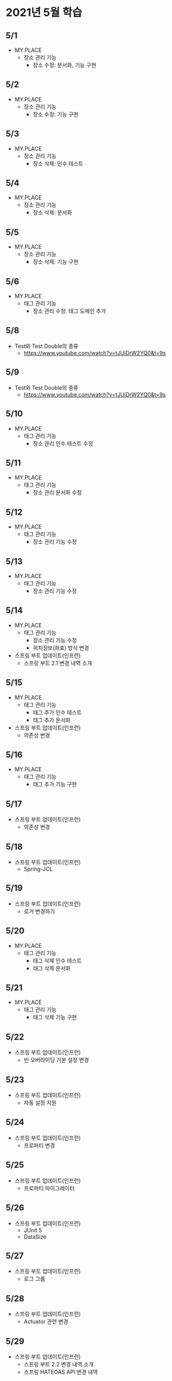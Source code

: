 # 2021년 5월 학습

## 5/1

- MY.PLACE
  - 장소 관리 기능
    - 장소 수정: 문서화, 기능 구현

## 5/2

- MY.PLACE
  - 장소 관리 기능
    - 장소 수정: 기능 구현

## 5/3

- MY.PLACE
  - 장소 관리 기능
    - 장소 삭제: 인수 테스트

## 5/4

- MY.PLACE
  - 장소 관리 기능
    - 장소 삭제: 문서화

## 5/5

- MY.PLACE
  - 장소 관리 기능
    - 장소 삭제: 기능 구현

## 5/6

- MY.PLACE
  - 태그 관리 기능
    - 장소 관리 수정: 태그 도메인 추가

## 5/8

- Test와 Test Double의 종류
  - <https://www.youtube.com/watch?v=tJUiDrW2YQ0&t=9s>

## 5/9

- Test와 Test Double의 종류
  - <https://www.youtube.com/watch?v=tJUiDrW2YQ0&t=9s>

## 5/10

- MY.PLACE
  - 태그 관리 기능
    - 장소 관리 인수 테스트 수정

## 5/11

- MY.PLACE
  - 태그 관리 기능
    - 장소 관리 문서화 수정

## 5/12

- MY.PLACE
  - 태그 관리 기능
    - 장소 관리 기능 수정

## 5/13

- MY.PLACE
  - 태그 관리 기능
    - 장소 관리 기능 수정

## 5/14

- MY.PLACE
  - 태그 관리 기능
    - 장소 관리 기능 수정
    - 위치정보(좌표) 방식 변경
- 스프링 부트 업데이트(인프런)
  - 스프링 부트 2.1 변경 내역 소개

## 5/15

- MY.PLACE
  - 태그 관리 기능
    - 태그 추가 인수 테스트
    - 태그 추가 문서화
- 스프링 부트 업데이트(인프런)
  - 의존성 변경

## 5/16

- MY.PLACE
  - 태그 관리 기능
    - 태그 추가 기능 구현

## 5/17

- 스프링 부트 업데이트(인프런)
  - 의존성 변경

## 5/18

- 스프링 부트 업데이트(인프런)
  - Spring-JCL

## 5/19

- 스프링 부트 업데이트(인프런)
  - 로거 변경하기

## 5/20

- MY.PLACE
  - 태그 관리 기능
    - 태그 삭제 인수 테스트
    - 태그 삭제 문서화

## 5/21

- MY.PLACE
  - 태그 관리 기능
    - 태그 삭제 기능 구현

## 5/22

- 스프링 부트 업데이트(인프런)
  - 빈 오버라이딩 기본 설정 변경

## 5/23

- 스프링 부트 업데이트(인프런)
  - 자동 설정 지원

## 5/24

- 스프링 부트 업데이트(인프런)
  - 프로퍼티 변경

## 5/25

- 스프링 부트 업데이트(인프런)
  - 프로퍼티 마이그레이터

## 5/26

- 스프링 부트 업데이트(인프런)
  - JUnit 5
  - DataSize

## 5/27

- 스프링 부트 업데이트(인프런)
  - 로그 그룹

## 5/28

- 스프링 부트 업데이트(인프런)
  - Actuator 관련 변경

## 5/29

- 스프링 부트 업데이트(인프런)
  - 스프링 부트 2.2 변경 내역 소개
  - 스프링 HATEOAS API 변경 내역
